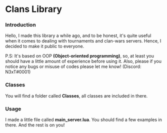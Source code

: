 # Clans Library

### Introduction

Hello, I made this library a while ago, and to be honest, it's quite useful when it comes to dealing with tournaments and clan-wars servers. Hence, I decided to make it public to everyone.

P.S: It's based on OOP **(Object-oriented programming)**, so, at least you should have a little amount of experience before using it. Also, please if you notice any bugs or misuse of codes please let me know! (Discord: N3xT#0001)

### Classes

You will find a folder called **Classes**, all classes are included in there.

### Usage

I made a little file called **main_server.lua**. You should find a few examples in there. And the rest is on you!
